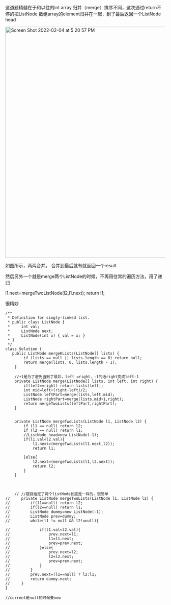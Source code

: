 这道题精髓在于和以往的int array 归并（merge）排序不同，这次通过return不停的把ListNode 数组array的element归并在一起，到了最后返回一个ListNode head


<img width="723" alt="Screen Shot 2022-02-04 at 5 20 57 PM" src="https://user-images.githubusercontent.com/59748598/152623226-53f8be39-fccb-41e6-bebe-2e4ab745e831.png">

如图所示，两两合并。 合并到最后就有就返回一个result

然后另外一个就是merge两个ListNode的时候，不再用往常的遍历方法，用了递归

l1.next=mergeTwoListNode(l2,l1.next);
return l1;

很精妙

```` 
/**
 * Definition for singly-linked list.
 * public class ListNode {
 *     int val;
 *     ListNode next;
 *     ListNode(int x) { val = x; }
 * }
 */
class Solution {
   public ListNode mergeKLists(ListNode[] lists) {
        if (lists == null || lists.length == 0) return null;
        return merge(lists, 0, lists.length - 1);
    }

    //+1是为了避免当到了最后，left =right，-1的话right变成left-1
    private ListNode merge(ListNode[] lists, int left, int right) {
        if(left==right) return lists[left];
        int mid=left+(right-left)/2;
        ListNode leftPart=merge(lists,left,mid);
        ListNode rightPart=merge(lists,mid+1,right);
        return mergeTwoLists(leftPart,rightPart);
    }
    

    private ListNode mergeTwoLists(ListNode l1, ListNode l2) {
        if (l1 == null) return l2;
        if (l2 == null) return l1;
        //ListNode head=new ListNode(-1);
        if(l1.val<l2.val){
            l1.next=(mergeTwoLists(l1.next,l2));
            return l1;
            
        }else{
            l2.next=(mergeTwoLists(l1,l2.next));
            return l2;
        }
    }


    
    // //题目给定了两个listNode长度是一样的，很简单
//     private ListNode mergeTwoLists(ListNode l1, ListNode l2) {
//         if(l1==null) return l2;
//         if(l2==null) return l1;
//         ListNode dummy=new ListNode(-1);
//         ListNode prev=dummy;
//         while(l1 != null && l2!=null){
            
//             if(l1.val<l2.val){
//                 prev.next=l1;
//                 l1=l1.next;
//                 prev=prev.next;
//             }else{
//                 prev.next=l2;
//                 l2=l2.next;
//                 prev=prev.next;
//             }
//         }
//         prev.next=(l1==null) ? l2:l1;
//         return dummy.next;
//     }
}

//current是null的时候要new



````



